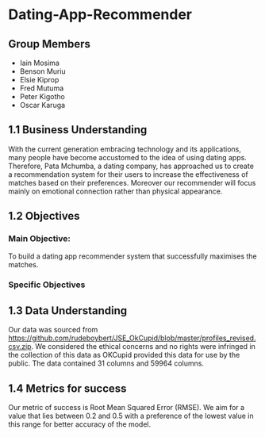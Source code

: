 # Dating-App-Recommender
## Group Members
*  Iain Mosima
*  Benson Muriu
*  Elsie Kiprop
*  Fred Mutuma
*  Peter Kigotho
*  Oscar Karuga

## 1.1 Business Understanding
With the current generation embracing technology and its applications, many people have become accustomed to the idea of using dating apps. Therefore, Pata Mchumba,  a dating company, has approached us to create a recommendation system for their users to increase the effectiveness of matches based on their preferences. Moreover our recommender will focus mainly on emotional connection rather than physical appearance. 
## 1.2 Objectives
### Main Objective:
To build a dating app recommender system that successfully maximises the matches.
### Specific Objectives
## 1.3 Data Understanding
Our data was sourced from https://github.com/rudeboybert/JSE_OkCupid/blob/master/profiles_revised.csv.zip. We considered the ethical concerns and no rights were infringed in the collection of this data as OKCupid provided this data for use by the public.
The data contained 31 columns and 59964 columns.
## 1.4 Metrics for success
Our metric of success is Root Mean Squared Error (RMSE). We aim for a value that lies between 0.2 and 0.5 with a preference of the lowest value in this range for better accuracy of the model.

